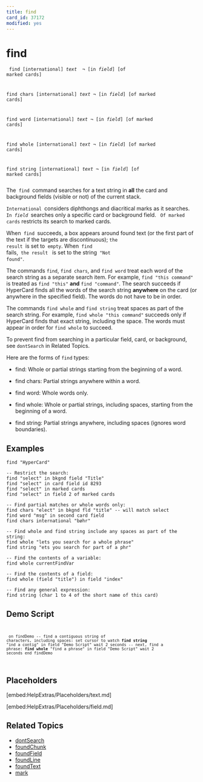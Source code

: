 ```yaml
---
title: find
card_id: 37172
modified: yes
---
```


# find

<code><pre>
find [international] <i>text </i> ¬
   [in <i>field</i>] [of marked cards]

find chars [international] <i>text</i> ¬
   [in <i>field</i>] [of marked cards]

find word [international] <i>text</i> ¬
   [in <i>field</i>] [of marked cards]

find whole [international] <i>text</i> ¬
   [in <i>field</i>] [of marked cards]

find string [international] <i>text</i> ¬
   [in <i>field</i>] [of marked cards]
</pre></code>


The<code> find </code>command searches for a text string in <b>all</b> the card and background fields (visible or not) of the current stack.

<code>International </code>considers diphthongs and diacritical marks as it searches.<code> In <i>field</i>  </code>searches only a specific card or background field. <code> Of marked cards</code> restricts its search to marked cards.

When<code> find </code>succeeds, a box appears around found text (or the first part of the text if the targets are discontinuous); <code>the result </code>is set to<code> empty</code>. When<code> find </code>fails,<code> the result </code> is set to the string<code> "Not found"</code>.

The commands `find`, `find chars`, and `find word` treat each word of the search string as a separate search item. For example, `find "this command"` is treated as `find "this"` <b>and</b> `find "command"`. The search succeeds if HyperCard finds all the words of the search string <b>anywhere</b> on the card (or anywhere in the specified field). The words do not have to be in order.

The commands `find whole` and `find string` treat spaces as part of the search string. For example, `find whole "this command"` succeeds only if HyperCard finds that exact string, including the space. The words must appear in order for `find whole` to succeed.

To prevent find from searching in a particular field, card, or background, see `dontSearch` in Related Topics.

Here are the forms of `find` types:

* find: Whole or partial strings starting from the beginning of a word.

* find chars: Partial strings anywhere within a word.

* find word: Whole words only.

* find whole: Whole or partial strings, including spaces, starting from the beginning of a word.

* find string: Partial strings anywhere, including spaces (ignores word boundaries).

## Examples

```
find "HyperCard"

-- Restrict the search:
find "select" in bkgnd field "Title"
find "select" in card field id 8293
find "select" in marked cards
find "select" in field 2 of marked cards

-- Find partial matches or whole words only:
find chars "elect" in bkgnd fld "title" -- will match select
find word "msg" in second card field  
find chars international "bøhr"

-- Find whole and find string include any spaces as part of the string:
find whole "lets you search for a whole phrase" 
find string "ets you search for part of a phr"

-- Find the contents of a variable:
find whole currentFindVar

-- Find the contents of a field:
find whole (field "title") in field "index"

-- Find any general expression:
find string (char 1 to 4 of the short name of this card)
```

## Demo Script

<code><pre>
<code><pre>
on findDemo
 -- find a contiguous string of characters, including spaces:
  set cursor to watch
  <b>find string</b> "ind a contig" in field "Demo Script"
  wait 2 seconds
  -- next, find a phrase:
  <b>find whole</b> "find a phrase" in field "Demo Script"
  wait 2 seconds
end findDemo
</pre></code>
</pre></code>

## Placeholders

[embed:HelpExtras/Placeholders/text.md]

[embed:HelpExtras/Placeholders/field.md]

## Related Topics

* [dontSearch](/HyperTalkReference/properties/dontSearch)
* [foundChunk](/HyperTalkReference/functions/foundChunk)
* [foundField](/HyperTalkReference/functions/foundField)
* [foundLine](/HyperTalkReference/functions/foundLine)
* [foundText](/HyperTalkReference/functions/foundText)
* [mark](/HyperTalkReference/commands/mark)
